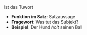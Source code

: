 Ist das Tuwort


- **Funktion im Satz**: Satzaussage
- **Fragewort**: Was tut das Subjekt?
- **Beispiel**: Der Hund _holt_ seinen Ball